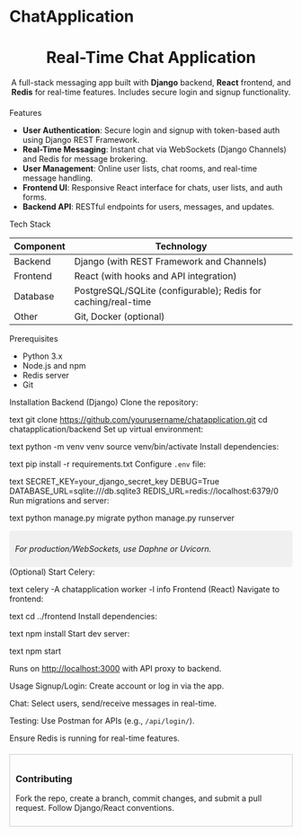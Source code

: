 <h1 style="font-sizer: large">ChatApplication</h1>
<div style="text-align: center; margin-bottom: 20px;"> <h1>Real-Time Chat Application</h1> <p>A full-stack messaging app built with <strong>Django</strong> backend, <strong>React</strong> frontend, and <strong>Redis</strong> for real-time features. Includes secure login and signup functionality.</p> </div>
Features
<ul> <li><strong>User Authentication</strong>: Secure login and signup with token-based auth using Django REST Framework.</li> <li><strong>Real-Time Messaging</strong>: Instant chat via WebSockets (Django Channels) and Redis for message brokering.</li> <li><strong>User Management</strong>: Online user lists, chat rooms, and real-time message handling.</li> <li><strong>Frontend UI</strong>: Responsive React interface for chats, user lists, and auth forms.</li> <li><strong>Backend API</strong>: RESTful endpoints for users, messages, and updates.</li> </ul>
Tech Stack
<table> <thead> <tr> <th>Component</th> <th>Technology</th> </tr> </thead> <tbody> <tr> <td>Backend</td> <td>Django (with REST Framework and Channels)</td> </tr> <tr> <td>Frontend</td> <td>React (with hooks and API integration)</td> </tr> <tr> <td>Database</td> <td>PostgreSQL/SQLite (configurable); Redis for caching/real-time</td> </tr> <tr> <td>Other</td> <td>Git, Docker (optional)</td> </tr> </tbody> </table>
Prerequisites
<ul> <li>Python 3.x</li> <li>Node.js and npm</li> <li>Redis server</li> <li>Git</li> </ul>
Installation
Backend (Django)
Clone the repository:

text
git clone https://github.com/yourusername/chatapplication.git
cd chatapplication/backend
Set up virtual environment:

text
python -m venv venv
source venv/bin/activate  <!-- On Windows: venv\Scripts\activate -->
Install dependencies:

text
pip install -r requirements.txt
Configure <code>.env</code> file:

text
SECRET_KEY=your_django_secret_key
DEBUG=True
DATABASE_URL=sqlite:///db.sqlite3
REDIS_URL=redis://localhost:6379/0
Run migrations and server:

text
python manage.py migrate
python manage.py runserver
<div style="background-color: #f0f0f0; padding: 10px; border-radius: 5px;"> <p><em>For production/WebSockets, use Daphne or Uvicorn.</em></p> </div>
(Optional) Start Celery:

text
celery -A chatapplication worker -l info
Frontend (React)
Navigate to frontend:

text
cd ../frontend
Install dependencies:

text
npm install
Start dev server:

text
npm start
<p>Runs on <a href="http://localhost:3000">http://localhost:3000</a> with API proxy to backend.</p>
Usage
Signup/Login: Create account or log in via the app.

Chat: Select users, send/receive messages in real-time.

Testing: Use Postman for APIs (e.g., <code>/api/login/</code>).

Ensure Redis is running for real-time features.

<div style="border: 1px solid #ccc; padding: 10px; margin-top: 20px;"> <h3>Contributing</h3> <p>Fork the repo, create a branch, commit changes, and submit a pull request. Follow Django/React conventions.</p> </div>
